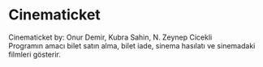 # Cinematicket
Cinematicket by:
Onur Demir, 
Kubra Sahin, 
N. Zeynep Cicekli <br>
Programın amacı bilet satın alma, bilet iade, sinema hasılatı ve sinemadaki filmleri gösterir.